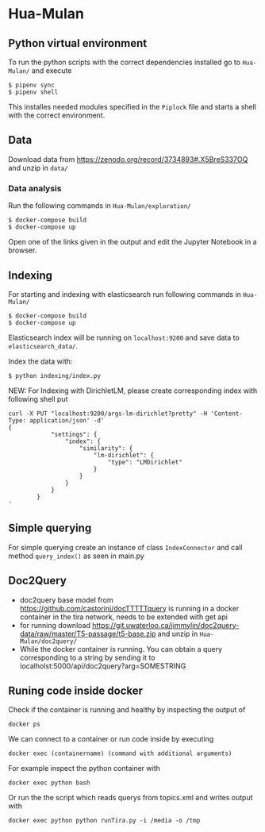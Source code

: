# Hua-Mulan

## Python virtual environment

To run the python scripts with the correct dependencies installed go to `Hua-Mulan/` and execute
```
$ pipenv sync
$ pipenv shell
```
This installes needed modules specified in the `Piplock` file and starts a shell with the correct environment.

## Data

Download data from https://zenodo.org/record/3734893#.X5BreS337OQ and unzip in `data/`

### Data analysis

Run the following commands in `Hua-Mulan/exploration/`
```
$ docker-compose build
$ docker-compose up
```
Open one of the links given in the output and edit the Jupyter Notebook in a browser.

## Indexing

For starting and indexing with elasticsearch run following commands in `Hua-Mulan/`

```
$ docker-compose build
$ docker-compose up
```
Elasticsearch index will be running on `localhost:9200` and save data to `elasticsearch_data/`.

Index the data with:
```
$ python indexing/index.py
```

NEW: 
For Indexing with DirichletLM, please create corresponding index with following shell put

```
curl -X PUT "localhost:9200/args-lm-dirichlet?pretty" -H 'Content-Type: application/json' -d'
{
            "settings": {
                "index": {
                    "similarity": {
                        "lm-dirichlet": {
                            "type": "LMDirichlet"
                        }
                    }
                }
            }
        }
'
```


## Simple querying

For simple querying create an instance of class `IndexConnector` and call method `query_index()` as seen in main.py

## Doc2Query
- doc2query base model from https://github.com/castorini/docTTTTTquery is running in a docker container in the tira network, needs to be extended with get api
- for running download https://git.uwaterloo.ca/jimmylin/doc2query-data/raw/master/T5-passage/t5-base.zip and unzip in  `Hua-Mulan/doc2query/`
- While the docker container is running. You can obtain a query corresponding to a string by sending it to localholst:5000/api/doc2query?arg=SOMESTRING

## Runing code inside docker
Check if the container is running and healthy by inspecting the output of
```
docker ps
```
We can connect to a container or run code inside by executing
```
docker exec (containername) (command with additional arguments)
```
For example inspect the python container with
```
docker exec python bash
```
Or run the the script which reads querys from topics.xml and writes output with
```
docker exec python python runTira.py -i /media -o /tmp
```
